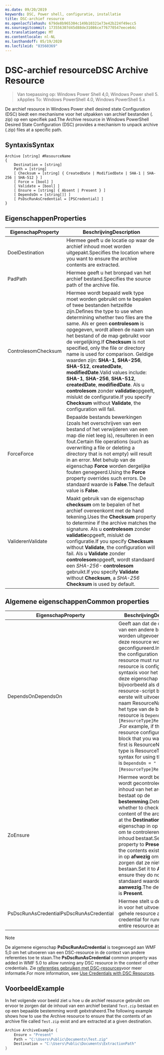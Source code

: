 ```yaml
---
ms.date: 09/20/2019
keywords: DSC, Power shell, configuratie, installatie
title: DSC-archief resource
ms.openlocfilehash: 679de8b965304c149b10321e73e42b224f49ecc5
ms.sourcegitcommit: 173556307d45d88de31086ce776770547eece64c
ms.translationtype: MT
ms.contentlocale: nl-NL
ms.lasthandoff: 05/19/2020
ms.locfileid: "83560369"
---
```

# <a name="dsc-archive-resource"></a><span data-ttu-id="5156b-103">DSC-archief resource</span><span class="sxs-lookup"><span data-stu-id="5156b-103">DSC Archive Resource</span></span>

> <span data-ttu-id="5156b-104">Van toepassing op: Windows Power Shell 4,0, Windows Power shell 5. x</span><span class="sxs-lookup"><span data-stu-id="5156b-104">Applies To: Windows PowerShell 4.0, Windows PowerShell 5.x</span></span>

<span data-ttu-id="5156b-105">De archief resource in Windows Power shell desired state Configuration (DSC) biedt een mechanisme voor het uitpakken van archief bestanden (. zip) op een specifiek pad.</span><span class="sxs-lookup"><span data-stu-id="5156b-105">The Archive resource in Windows PowerShell Desired State Configuration (DSC) provides a mechanism to unpack archive (.zip) files at a specific path.</span></span>

## <a name="syntax"></a><span data-ttu-id="5156b-106">Syntaxis</span><span class="sxs-lookup"><span data-stu-id="5156b-106">Syntax</span></span>

```Syntax
Archive [string] #ResourceName
{
    Destination = [string]
    Path = [string]
    [ Checksum = [string] { CreatedDate | ModifiedDate | SHA-1 | SHA-256 | SHA-512 } ]
    [ Force = [bool] ]
    [ Validate = [bool] ]
    [ Ensure = [string] { Absent | Present } ]
    [ DependsOn = [string[]] ]
    [ PsDscRunAsCredential = [PSCredential] ]
}
```

## <a name="properties"></a><span data-ttu-id="5156b-107">Eigenschappen</span><span class="sxs-lookup"><span data-stu-id="5156b-107">Properties</span></span>

|<span data-ttu-id="5156b-108">Eigenschap</span><span class="sxs-lookup"><span data-stu-id="5156b-108">Property</span></span> |<span data-ttu-id="5156b-109">Beschrijving</span><span class="sxs-lookup"><span data-stu-id="5156b-109">Description</span></span> |
|---|---|
|<span data-ttu-id="5156b-110">Doel</span><span class="sxs-lookup"><span data-stu-id="5156b-110">Destination</span></span> |<span data-ttu-id="5156b-111">Hiermee geeft u de locatie op waar de archief inhoud moet worden uitgepakt.</span><span class="sxs-lookup"><span data-stu-id="5156b-111">Specifies the location where you want to ensure the archive contents are extracted.</span></span> |
|<span data-ttu-id="5156b-112">Pad</span><span class="sxs-lookup"><span data-stu-id="5156b-112">Path</span></span> |<span data-ttu-id="5156b-113">Hiermee geeft u het bronpad van het archief bestand.</span><span class="sxs-lookup"><span data-stu-id="5156b-113">Specifies the source path of the archive file.</span></span> |
|<span data-ttu-id="5156b-114">Controlesom</span><span class="sxs-lookup"><span data-stu-id="5156b-114">Checksum</span></span> |<span data-ttu-id="5156b-115">Hiermee wordt bepaald welk type moet worden gebruikt om te bepalen of twee bestanden hetzelfde zijn.</span><span class="sxs-lookup"><span data-stu-id="5156b-115">Defines the type to use when determining whether two files are the same.</span></span> <span data-ttu-id="5156b-116">Als er geen **controlesom** is opgegeven, wordt alleen de naam van het bestand of de map gebruikt voor de vergelijking.</span><span class="sxs-lookup"><span data-stu-id="5156b-116">If **Checksum** is not specified, only the file or directory name is used for comparison.</span></span> <span data-ttu-id="5156b-117">Geldige waarden zijn: **SHA-1**, **SHA-256**, **SHA-512**, **createdDate**, **modifiedDate**.</span><span class="sxs-lookup"><span data-stu-id="5156b-117">Valid values include: **SHA-1**, **SHA-256**, **SHA-512**, **createdDate**, **modifiedDate**.</span></span> <span data-ttu-id="5156b-118">Als u **controlesom** zonder **validatie**opgeeft, mislukt de configuratie.</span><span class="sxs-lookup"><span data-stu-id="5156b-118">If you specify **Checksum** without **Validate**, the configuration will fail.</span></span> |
|<span data-ttu-id="5156b-119">Force</span><span class="sxs-lookup"><span data-stu-id="5156b-119">Force</span></span> |<span data-ttu-id="5156b-120">Bepaalde bestands bewerkingen (zoals het overschrijven van een bestand of het verwijderen van een map die niet leeg is), resulteren in een fout.</span><span class="sxs-lookup"><span data-stu-id="5156b-120">Certain file operations (such as overwriting a file or deleting a directory that is not empty) will result in an error.</span></span> <span data-ttu-id="5156b-121">Met behulp van de eigenschap **Force** worden dergelijke fouten genegeerd.</span><span class="sxs-lookup"><span data-stu-id="5156b-121">Using the **Force** property overrides such errors.</span></span> <span data-ttu-id="5156b-122">De standaard waarde is **False**.</span><span class="sxs-lookup"><span data-stu-id="5156b-122">The default value is **False**.</span></span> |
|<span data-ttu-id="5156b-123">Valideren</span><span class="sxs-lookup"><span data-stu-id="5156b-123">Validate</span></span>| <span data-ttu-id="5156b-124">Maakt gebruik van de eigenschap **checksum** om te bepalen of het archief overeenkomt met de hand tekening.</span><span class="sxs-lookup"><span data-stu-id="5156b-124">Uses the **Checksum** property to determine if the archive matches the signature.</span></span> <span data-ttu-id="5156b-125">Als u **controlesom** zonder **validatie**opgeeft, mislukt de configuratie.</span><span class="sxs-lookup"><span data-stu-id="5156b-125">If you specify **Checksum** without **Validate**, the configuration will fail.</span></span> <span data-ttu-id="5156b-126">Als u **Validate** zonder **controlesom**opgeeft, wordt standaard een _SHA-256-_ **controlesom** gebruikt.</span><span class="sxs-lookup"><span data-stu-id="5156b-126">If you specify **Validate** without **Checksum**, a _SHA-256_ **Checksum** is used by default.</span></span> |

## <a name="common-properties"></a><span data-ttu-id="5156b-127">Algemene eigenschappen</span><span class="sxs-lookup"><span data-stu-id="5156b-127">Common properties</span></span>

|<span data-ttu-id="5156b-128">Eigenschap</span><span class="sxs-lookup"><span data-stu-id="5156b-128">Property</span></span> |<span data-ttu-id="5156b-129">Beschrijving</span><span class="sxs-lookup"><span data-stu-id="5156b-129">Description</span></span> |
|---|---|
|<span data-ttu-id="5156b-130">DependsOn</span><span class="sxs-lookup"><span data-stu-id="5156b-130">DependsOn</span></span> |<span data-ttu-id="5156b-131">Geeft aan dat de configuratie van een andere bron moet worden uitgevoerd voordat deze resource wordt geconfigureerd.</span><span class="sxs-lookup"><span data-stu-id="5156b-131">Indicates that the configuration of another resource must run before this resource is configured.</span></span> <span data-ttu-id="5156b-132">De syntaxis voor het gebruik van deze eigenschap is bijvoorbeeld als de ID van het resource-script blok dat u als eerste wilt uitvoeren, de naam ResourceName is en het type van de bron resource is `DependsOn = "[ResourceType]ResourceName"` .</span><span class="sxs-lookup"><span data-stu-id="5156b-132">For example, if the ID of the resource configuration script block that you want to run first is ResourceName and its type is ResourceType, the syntax for using this property is `DependsOn = "[ResourceType]ResourceName"`.</span></span> |
|<span data-ttu-id="5156b-133">Zo</span><span class="sxs-lookup"><span data-stu-id="5156b-133">Ensure</span></span> |<span data-ttu-id="5156b-134">Hiermee wordt bepaald of wordt gecontroleerd of de inhoud van het archief bestaat op de **bestemming**.</span><span class="sxs-lookup"><span data-stu-id="5156b-134">Determines whether to check if the content of the archive exists at the **Destination**.</span></span> <span data-ttu-id="5156b-135">Stel deze eigenschap in op **aanwezig** om te controleren of de inhoud bestaat.</span><span class="sxs-lookup"><span data-stu-id="5156b-135">Set this property to **Present** to ensure the contents exist.</span></span> <span data-ttu-id="5156b-136">Stel deze in op **afwezig** om ervoor te zorgen dat ze niet bestaan.</span><span class="sxs-lookup"><span data-stu-id="5156b-136">Set it to **Absent** to ensure they do not exist.</span></span> <span data-ttu-id="5156b-137">De standaard waarde is **aanwezig**.</span><span class="sxs-lookup"><span data-stu-id="5156b-137">The default value is **Present**.</span></span> |
|<span data-ttu-id="5156b-138">PsDscRunAsCredential</span><span class="sxs-lookup"><span data-stu-id="5156b-138">PsDscRunAsCredential</span></span> |<span data-ttu-id="5156b-139">Hiermee stelt u de referentie in voor het uitvoeren van de gehele resource als.</span><span class="sxs-lookup"><span data-stu-id="5156b-139">Sets the credential for running the entire resource as.</span></span> |

> [!NOTE]
> <span data-ttu-id="5156b-140">De algemene eigenschap **PsDscRunAsCredential** is toegevoegd aan WMF 5,0 om het uitvoeren van een DSC-resource in de context van andere referenties toe te staan.</span><span class="sxs-lookup"><span data-stu-id="5156b-140">The **PsDscRunAsCredential** common property was added in WMF 5.0 to allow running any DSC resource in the context of other credentials.</span></span> <span data-ttu-id="5156b-141">Zie [referenties gebruiken met DSC-resources](../../../configurations/runasuser.md)voor meer informatie.</span><span class="sxs-lookup"><span data-stu-id="5156b-141">For more information, see [Use Credentials with DSC Resources](../../../configurations/runasuser.md).</span></span>

## <a name="example"></a><span data-ttu-id="5156b-142">Voorbeeld</span><span class="sxs-lookup"><span data-stu-id="5156b-142">Example</span></span>

<span data-ttu-id="5156b-143">In het volgende voor beeld ziet u hoe u de archief resource gebruikt om ervoor te zorgen dat de inhoud van een archief bestand `Test.zip` bestaat en op een bepaalde bestemming wordt geëxtraheerd.</span><span class="sxs-lookup"><span data-stu-id="5156b-143">The following example shows how to use the Archive resource to ensure that the contents of an archive file called `Test.zip` exist and are extracted at a given destination.</span></span>

```powershell
Archive ArchiveExample {
    Ensure = "Present"
    Path = "C:\Users\Public\Documents\Test.zip"
    Destination = "C:\Users\Public\Documents\ExtractionPath"
}
```
